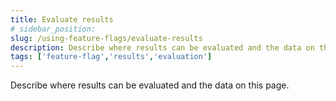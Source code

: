 ```yaml
---
title: Evaluate results
# sidebar_position: 
slug: /using-feature-flags/evaluate-results
description: Describe where results can be evaluated and the data on this page.
tags: ['feature-flag','results','evaluation']
---
```


Describe where results can be evaluated and the data on this page.
